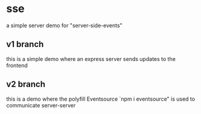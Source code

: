 # sse
a simple server demo for "server-side-events"

## v1 branch
this is a simple demo where an express server sends updates to the frontend

## v2 branch
this is a demo where the polyfill Eventsource `npm i eventsource" is used to communicate server-server